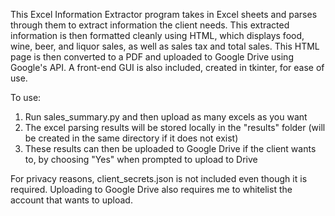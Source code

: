 This Excel Information Extractor program takes in Excel sheets and parses through them to extract information the client needs. This extracted information is then formatted cleanly using HTML, which displays food, wine, beer, and liquor sales, as well as sales tax and total sales. This HTML page is then converted to a PDF and uploaded to Google Drive using Google's API. A front-end GUI is also included, created in tkinter, for ease of use. 

To use:
1. Run sales_summary.py and then upload as many excels as you want
2. The excel parsing results will be stored locally in the "results" folder (will be created in the same directory if it does not exist)
3. These results can then be uploaded to Google Drive if the client wants to, by choosing "Yes" when prompted to upload to Drive

For privacy reasons, client_secrets.json is not included even though it is required. Uploading to Google Drive also requires me to whitelist the account that wants to upload.
